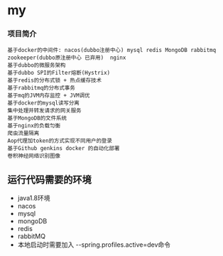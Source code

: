 # my
### 项目简介
    基于docker的中间件: nacos(dubbo注册中心) mysql redis MongoDB rabbitmq zookeeper(dubbo原注册中心 已弃用)  nginx
    基于dubbo的微服务架构
    基于dubbo SPI的Filter熔断(Hystrix)
    基于redis的分布式锁 + 热点缓存技术
    基于rabbitmq的分布式事务
    基于mq的JVM内存监控 + JVM调优
    基于docker的mysql读写分离
    集中处理并转发请求的网关服务
    基于MongoDB的文件系统
    基于nginx的负载匀衡
    爬虫流量隔离
    Aop代理加token的方式实现不同用户的登录
    基于Github genkins docker 的自动化部署
    卷积神经网络识别图像
## 运行代码需要的环境
* java1.8环境
* nacos
* mysql
* mongoDB
* redis
* rabbitMQ
* 本地启动时需要加入 --spring.profiles.active=dev命令
